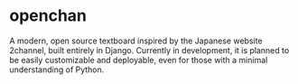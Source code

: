 # openchan
A modern, open source textboard inspired by the Japanese website 2channel, built entirely in Django. Currently in development, it is planned to be easily customizable and deployable, even for those with a minimal understanding of Python.
